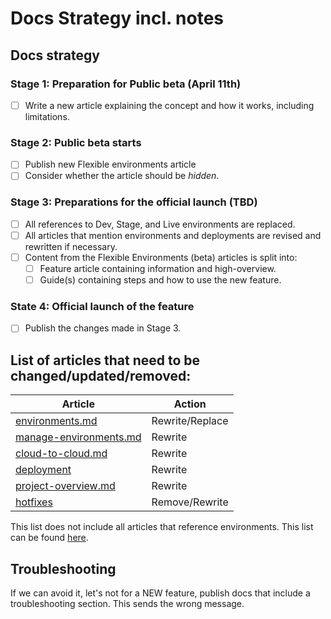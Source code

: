 # Docs Strategy incl. notes

## Docs strategy

### Stage 1: Preparation for Public beta (April 11th)

* [ ] Write a new article explaining the concept and how it works, including limitations.

### Stage 2: Public beta starts

* [ ] Publish new Flexible environments article
* [ ] Consider whether the article should be _hidden_.

### Stage 3: Preparations for the official launch (TBD)

* [ ] All references to Dev, Stage, and Live environments are replaced.
* [ ] All articles that mention environments and deployments are revised and rewritten if necessary.
* [ ] Content from the Flexible Environments (beta) articles is split into:
  * [ ] Feature article containing information and high-overview.
  * [ ] Guide(s) containing steps and how to use the new feature.

### State 4: Official launch of the feature

* [ ] Publish the changes made in Stage 3.

## List of articles that need to be changed/updated/removed:

| Article                                                                 | Action          |
| ----------------------------------------------------------------------- | --------------- |
| [environments.md](../environments.md "mention")                         | Rewrite/Replace |
| [manage-environments.md](../../set-up/manage-environments.md "mention") | Rewrite         |
| [cloud-to-cloud.md](../../deployment/cloud-to-cloud.md "mention")       | Rewrite         |
| [deployment](../../deployment/ "mention")                               | Rewrite         |
| [project-overview.md](../project-overview.md "mention")                 | Rewrite         |
| [hotfixes](../../deployment/hotfixes/ "mention")                        | Remove/Rewrite  |

This list does not include all articles that reference environments. This list can be found [here](https://docs.google.com/spreadsheets/d/14pMRjz2QGPU8o5C1iHbha2DtM9tUdxEq/edit?usp=sharing\&ouid=111948135078114796259\&rtpof=true\&sd=true).

## Troubleshooting

If we can avoid it, let's not for a NEW feature, publish docs that include a troubleshooting section. This sends the wrong message.
